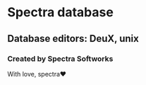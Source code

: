 # Spectra database 
Database editors: DeuX, unix
---

### Created by Spectra Softworks
With love, spectra❤️
